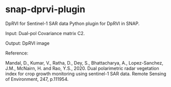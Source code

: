 # snap-dprvi-plugin
 DpRVI for Sentinel-1 SAR data
Python plugin for DpRVI in SNAP.

Input: Dual-pol Covariance matrix C2.

Output: DpRVI image

Reference:

Mandal, D., Kumar, V., Ratha, D., Dey, S., Bhattacharya, A., Lopez-Sanchez, J.M., McNairn, H. and Rao, Y.S., 2020. Dual polarimetric radar vegetation index for crop growth monitoring using sentinel-1 SAR data. Remote Sensing of Environment, 247, p.111954.
